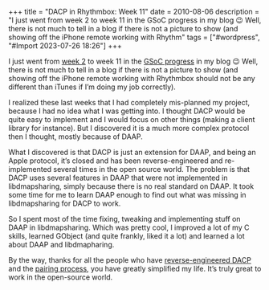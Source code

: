 +++
title = "DACP in Rhythmbox: Week 11"
date = 2010-08-06
description = "I just went from week 2 to week 11 in the GSoC progress in my blog 😉 Well, there is not much to tell in a blog if there is not a picture to show (and showing off the iPhone remote working with Rhythm"
tags = ["#wordpress", "#Import 2023-07-26 18:26"]
+++

<p>I just went from <a href="http://arosenfeld.wordpress.com/2010/06/07/dacp-in-rhythmbox-week-2/">week 2</a> to week 11 in the <a href="http://live.gnome.org/SummerOfCode2010/AlexandreRosenfeld_Rhythmbox">GSoC progress</a> in my blog 😉 Well, there is not much to tell in a blog if there is not a picture to show (and showing off the iPhone remote working with Rhythmbox should not be any different than iTunes if I&#8217;m doing my job correctly).</p>
<p>I realized these last weeks that I had completely mis-planned my project, because I had no idea what I was getting into. I thought DACP would be quite easy to implement and I would focus on other things (making a client library for instance). But I discovered it is a much more complex protocol then I thought, mostly because of DAAP.</p>
<p>What I discovered is that DACP is just an extension for DAAP, and being an Apple protocol, it&#8217;s closed and has been reverse-engineered and re-implemented several times in the open source world. The problem is that DACP uses several features in DAAP that were not implemented in libdmapsharing, simply because there is no real standard on DAAP. It took some time for me to learn DAAP enough to find out what was missing in libdmapsharing for DACP to work.</p>
<p>So I spent most of the time fixing, tweaking and implementing stuff on DAAP in libdmapsharing. Which was pretty cool, I improved a lot of my C skills, learned GObject (and quite frankly, liked it a lot) and learned a lot about DAAP and libdmapharing.</p>
<p>By the way, thanks for all the people who have <a href="http://dacp.jsharkey.org/">reverse-engineered DACP</a> and the <a href="http://jsharkey.org/blog/2009/06/21/itunes-dacp-pairing-hash-is-broken/">pairing process</a>, you have greatly simplified my life. It&#8217;s truly great to work in the open-source world.</p>